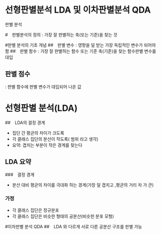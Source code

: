 # 선형판별분석 LDA 및 이차판별분석 QDA

판별 분석

#　판별분석의 정의
: 가장 잘 판별하는 축(또는 기준)을 찾는 것 

#판별 분석의 기초 개념
##　판별 변수
: 영향을 덜 받는 가장 독립적인 변수가 되어야 함
##　판별 함수
: 가장 잘 판별하는 함수 또는 기준 축(기준)을 찾는 함수판별 변수를 대입
## 판별 점수
: 판별 함수에 판별 변수가 대입되어 나온 값



# 선형판별 분석(LDA)
##　LDA의 결정 경계
- 집단 간 평균의 차이가 크도록
- 각 클래스 집단의 분산이 작도록( 범위 라고 생각)
-  요약:  겹치는 부분이 작은 경계를 찾는다


## LDA 요약
###　결정 경계
- 분산 대비 평균의 차이를 극대화 하는 경계(가장 덜 겹치고 ,평균의 거리 차 가 큰)
### 가정
- 각 클래스 집단은 정규분포
- 각 클래스 집단은 비슷한 형태의 공분산(비슷한 분포 모형)


#이차판별 분석 QDA
##　LDA 와 다르게 서로 다른 공분산 구조를 판별 가능
